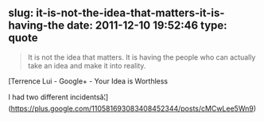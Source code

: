 slug: it-is-not-the-idea-that-matters-it-is-having-the
date: 2011-12-10 19:52:46
type: quote
---

> It is not the idea that matters. It is having the people who can actually take an idea and make it into reality.

[Terrence Lui - Google+ - Your Idea is Worthless

 I had two different incidentsâ¦](<https://plus.google.com/110581693083408452344/posts/cMCwLee5Wn9>)
